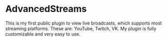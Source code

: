 # AdvancedStreams
This is my first public plugin to view live broadcasts, which supports most streaming platforms.
These are: YouTube, Twitch, VK.
My plugin is fully customizable and very easy to use.
